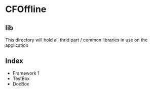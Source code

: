 # CFOffline
## lib
This directory will hold all thrid part / common libraries in use on the application

## Index
* Framework 1
* TestBox
* DocBox

